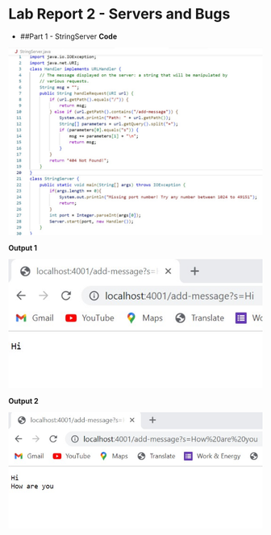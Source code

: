 # Lab Report 2 - Servers and Bugs

* ##Part 1 - StringServer
**Code**

![Image](stringserver.jpg)

**Output 1**

![Image](o1.jpg)

**Output 2**

![Image](O2.jpg)


